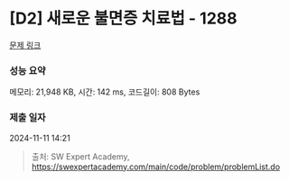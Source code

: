 # [D2] 새로운 불면증 치료법 - 1288 

[문제 링크](https://swexpertacademy.com/main/code/problem/problemDetail.do?contestProbId=AV18_yw6I9MCFAZN) 

### 성능 요약

메모리: 21,948 KB, 시간: 142 ms, 코드길이: 808 Bytes

### 제출 일자

2024-11-11 14:21



> 출처: SW Expert Academy, https://swexpertacademy.com/main/code/problem/problemList.do